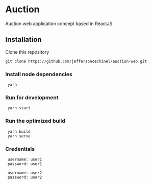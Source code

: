 # Auction
Auction web application concept based in ReactJS.

## Installation

Clone this repository
 ```
 git clone https://github.com/jeffersoncechinel/auction-web.git
 ```
### Install node dependencies
```
 yarn
 ```

### Run for development
```
 yarn start
 ```

### Run the optimized build
```
 yarn build
 yarn serve
 ```

### Credentials
```
 username: user1
 password: user1

 username: user2
 password: user2
 ```
